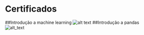 # Certificados
##Introdução a machine learning
![alt text](https://github.com/ColdmaterL/Certificados/blob/main/Lucas%20Mendon%C3%A7a%20-%20Intro%20to%20Machine%20Learning.png)
##Introdução a pandas
![alt_text](https://github.com/ColdmaterL/Certificados/blob/main/Lucas%20Mendon%C3%A7a%20-%20Pandas.png)

